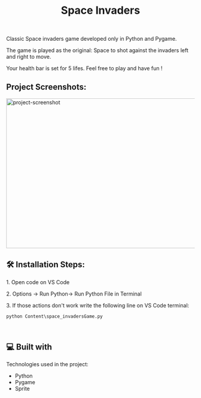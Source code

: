 <h1 align="center" id="title">Space Invaders</h1>
<br>

<p id="description">Classic Space invaders game developed only in Python and Pygame.</p>
<p>The game is played as the original: Space to shot against the invaders left and right to move.</p>
<p>Your health bar is set for 5 lifes. Feel free to play and have fun !</p>

<h2>Project Screenshots:</h2>

<img src="https://snipboard.io/SN6Cvn.jpg" alt="project-screenshot" width="550" height="400/">
<p></p>
<h2>🛠️ Installation Steps:</h2>

<p>1. Open code on VS Code</p>

<p>2. Options -&gt; Run Python-&gt; Run Python File in Terminal</p>

<p>3. If those actions don't work write the following line on VS Code terminal:</p>

```
python Content\space_invadersGame.py
```

  <br>
  
<h2>💻 Built with</h2>

Technologies used in the project:

*   Python
*   Pygame
*   Sprite

<br><br>
